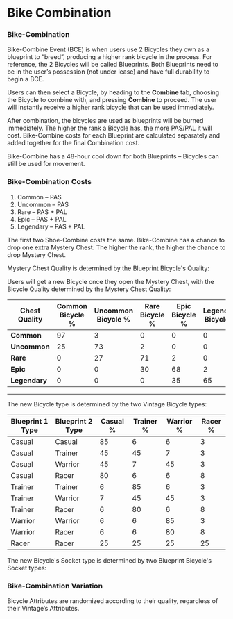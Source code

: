 # Bike Combination

### Bike-Combination

Bike-Combine Event (BCE) is when users use 2 Bicycles they own as a blueprint to “breed”, producing a higher rank bicycle in the process. For reference, the 2 Bicycles will be called Blueprints. Both Blueprints need to be in the user’s possession (not under lease) and have full durability to begin a BCE.

Users can then select a Bicycle, by heading to the **Combine** tab, choosing the Bicycle to combine with, and pressing **Combine** to proceed. The user will instantly receive a higher rank bicycle that can be used immediately.

After combination, the bicycles are used as blueprints will be burned immediately. The higher the rank a Bicycle has, the more PAS/PAL it will cost. Bike-Combine costs for each Blueprint are calculated separately and added together for the final Combination cost.

Bike-Combine has a 48-hour cool down for both Blueprints – Bicycles can still be used for movement.

### Bike-Combination Costs

1. Common – PAS
2. Uncommon – PAS
3. Rare – PAS + PAL
4. Epic – PAS + PAL
5. Legendary – PAS + PAL

The first two Shoe-Combine costs the same. Bike-Combine has a chance to drop one extra Mystery Chest. The higher the rank, the higher the chance to drop Mystery Chest.

Mystery Chest Quality is determined by the Blueprint Bicycle's Quality:

Users will get a new Bicycle once they open the Mystery Chest, with the Bicycle Quality determined by the Mystery Chest Quality:

| **Chest Quality** | **Common Bicycle %** | **Uncommon Bicycle %** | **Rare Bicycle %** | **Epic Bicycle %** | **Legendary Bicycle %** |
| ----------------- | -------------------- | ---------------------- | ------------------ | ------------------ | ----------------------- |
| **Common**        | 97                   | 3                      | 0                  | 0                  | 0                       |
| **Uncommon**      | 25                   | 73                     | 2                  | 0                  | 0                       |
| **Rare**          | 0                    | 27                     | 71                 | 2                  | 0                       |
| **Epic**          | 0                    | 0                      | 30                 | 68                 | 2                       |
| **Legendary**     | 0                    | 0                      | 0                  | 35                 | 65                      |

****

The new Bicycle type is determined by the two Vintage Bicycle types:

| **Blueprint 1 Type** | **Blueprint 2 Type** | **Casual %** | **Trainer %** | **Warrior %** | **Racer %** |
| -------------------- | -------------------- | ------------ | ------------- | ------------- | ----------- |
| Casual               | Casual               | 85           | 6             | 6             | 3           |
| Casual               | Trainer              | 45           | 45            | 7             | 3           |
| Casual               | Warrior              | 45           | 7             | 45            | 3           |
| Casual               | Racer                | 80           | 6             | 6             | 8           |
| Trainer              | Trainer              | 6            | 85            | 6             | 3           |
| Trainer              | Warrior              | 7            | 45            | 45            | 3           |
| Trainer              | Racer                | 6            | 80            | 6             | 8           |
| Warrior              | Warrior              | 6            | 6             | 85            | 3           |
| Warrior              | Racer                | 6            | 6             | 80            | 8           |
| Racer                | Racer                | 25           | 25            | 25            | 25          |

The new Bicycle's Socket type is determined by two Blueprint Bicycle's Socket types:

### Bike-Combination Variation

Bicycle Attributes are randomized according to their quality, regardless of their Vintage’s Attributes.
